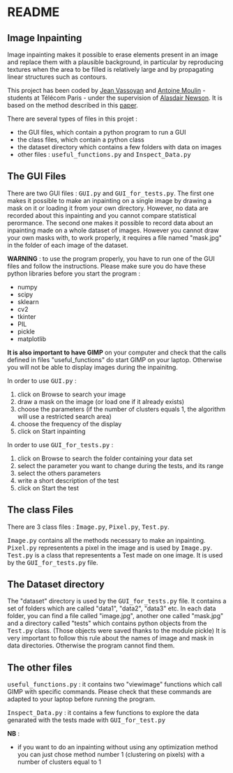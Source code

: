 <h1> README </h1> 

<h2> Image Inpainting </h2>

Image inpainting makes it possible to erase elements present in an image and replace them with a plausible background, in particular by reproducing textures when the area to be filled is relatively large and by propagating linear structures such as contours.

This project has been coded by [Jean Vassoyan](https://github.com/jvasso) and [Antoine Moulin](https://github.com/moulinantoine/) - students at Télécom Paris - under the supervision of [Alasdair Newson](https://sites.google.com/site/alasdairnewson/). It is based on the method described in this [paper](http://www.irisa.fr/vista/Papers/2004_ip_criminisi.pdf).

There are several types of files in this projet :
- the GUI files, which contain a python program to run a GUI
- the class files, which contain a python class
- the dataset directory which contains a few folders with data on images
- other files : <tt>useful_functions.py</tt> and <tt>Inspect_Data.py</tt>



<h2> The GUI Files </h2>

There are two GUI files : <tt>GUI.py</tt> and <tt>GUI_for_tests.py</tt>. The first one makes it possible to make an inpainting on a single image by drawing a mask on it or loading it from your own directory. However, no data are recorded about this inpainting and you cannot compare statistical perormance. The second one makes it possible to record data about an inpainting made on a whole dataset of images. However you cannot draw your own masks with, to work properly, it requires a file named "mask.jpg" in the folder of each image of the dataset.

**WARNING** : to use the program properly, you have to run one of the GUI files and follow the instructions. Please make sure you do have these python libraries before you start the program :
- numpy
- scipy
- sklearn
- cv2
- tkinter
- PIL
- pickle
- matplotlib

**It is also important to have GIMP** on your computer and check that the calls defined in files "useful_functions" do start GIMP on your laptop. Otherwise you will not be able to display images during the inpainitng.

In order to use <tt>GUI.py</tt> : 
1. click on Browse to search your image
2. draw a mask on the image (or load one if it already exists)
3. choose the parameters (if the number of clusters equals 1, the algorithm will use a restricted search area)
4. choose the frequency of the display
5. click on Start inpainting

In order to use <tt>GUI_for_tests.py</tt> :
1. click on Browse to search the folder containing your data set
2. select the parameter you want to change during the tests, and its range
3. select the others parameters
4. write a short description of the test
5. click on Start the test 



<h2> The class Files </h2>

There are 3 class files : <tt>Image.py</tt>, <tt>Pixel.py</tt>, <tt>Test.py</tt>.

  <tt>Image.py</tt> contains all the methods necessary to make an inpainting.  
  <tt>Pixel.py</tt> representents a pixel in the image and is used by <tt>Image.py</tt>.  
  <tt>Test.py</tt> is a class that representents a Test made on one image. It is used by the <tt>GUI_for_tests.py</tt> file.  



<h2> The Dataset directory </h2>

The "dataset" directory is used by the <tt>GUI_for_tests.py</tt> file. It contains a set of folders which are called "data1", "data2", "data3" etc. In each data folder, you can find a file called "image.jpg", another one called "mask.jpg" and a directory called "tests" which contains python objects from the <tt>Test.py</tt> class. (Those objects were saved thanks to the module pickle)
It is very important to follow this rule about the names of image and mask in data directories. Otherwise the program cannot find them.


<h2> The other files </h2>

<tt>useful_functions.py</tt> : it contains two "viewimage" functions which call GIMP with specific commands. Please check that these commands are adapted to your laptop before running the program.  

<tt>Inspect_Data.py</tt> : it contains a few functions to explore the data genarated with the tests made with <tt>GUI_for_test.py</tt>



**NB** :

- if you want to do an inpainting without using any optimization method you can just chose method number 1 (clustering on pixels) with a number of clusters equal to 1
